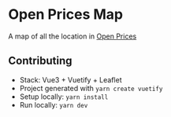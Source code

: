 # Open Prices Map

A map of all the location in [Open Prices](https://prices.openfoodfacts.org)

## Contributing

* Stack: Vue3 + Vuetify + Leaflet
* Project generated with `yarn create vuetify`
* Setup locally: `yarn install`
* Run locally: `yarn dev`
